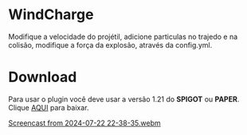 # WindCharge
Modifique a velocidade do projétil, adicione particulas no trajedo e na colisão, modifique a força da explosão, através da config.yml.

# Download
Para usar o plugin você deve usar a versão 1.21 do <strong>SPIGOT</strong> ou <strong>PAPER</strong>. Clique <a target="_blank" href="https://github.com/Carlaumx/windcharge/releases/tag/windcharge">AQUI</a> para baixar.

[Screencast from 2024-07-22 22-38-35.webm](https://github.com/user-attachments/assets/2ddfe795-eac5-4943-94a9-7c0fb2b4d34b)
